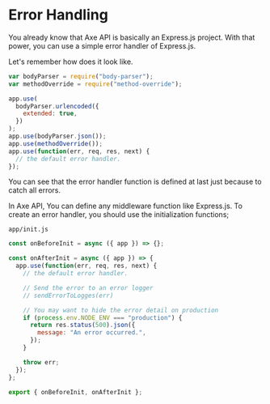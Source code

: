 # Error Handling

You already know that Axe API is basically an Express.js project. With that power, you can use a simple error handler of Express.js.

Let's remember how does it look like.

```js
var bodyParser = require("body-parser");
var methodOverride = require("method-override");

app.use(
  bodyParser.urlencoded({
    extended: true,
  })
);
app.use(bodyParser.json());
app.use(methodOverride());
app.use(function(err, req, res, next) {
  // the default error handler.
});
```

You can see that the error handler function is defined at last just because to catch all errors.

In Axe API, You can define any middleware function like Express.js. To create an error handler, you should use the initialization functions;

`app/init.js`

```js
const onBeforeInit = async ({ app }) => {};

const onAfterInit = async ({ app }) => {
  app.use(function(err, req, res, next) {
    // the default error handler.

    // Send the error to an error logger
    // sendErrorToLogges(err)

    // You may want to hide the error detail on production
    if (process.env.NODE_ENV === "production") {
      return res.status(500).json({
        message: "An error occurred.",
      });
    }

    throw err;
  });
};

export { onBeforeInit, onAfterInit };
```

